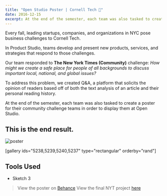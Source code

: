 ```yaml
---
title: "Open Studio Poster | Cornell Tech 📰"
date: 2016-12-15
excerpt: At the end of the semester, each team was also tasked to create a poster for their community challenge teams in order to display them at Open Studio.
---
```


Every fall, leading startups, companies, and organizations in NYC pose
business challenges to Cornell Tech.

In Product Studio, teams develop and present new products, services, and
strategies that respond to those challenges.

Our team responded to **The New York Times (Community)** challenge: *How
might we create a safe place for people of all backgrounds to discuss
important local, national, and global issues?*

To address this problem, we created Q&A, a platform that solicits the
opinion of readers based off of both the text analysis of an article and
their personal reading history.

At the end of the semester, each team was also tasked to create a poster
for their community challenge teams in order to display them at Open
Studio.

## This is the end result.

![poster](https://fvcproductions.files.wordpress.com/2016/12/poster.png)

\[gallery ids="5238,5239,5240,5237" type="rectangular" orderby="rand"\]

## Tools Used

- Sketch 3

> View the poster on [Behance](https://www.behance.net/gallery/46477237/The-NYT-Community-Challenge-Open-Studio)
> View the final NYT project [here](https://fvcproductions.com/portfolio/product-studio-final-sprint/)